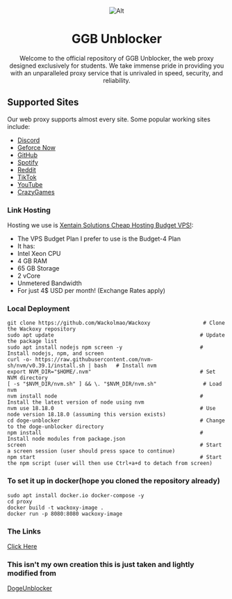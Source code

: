 <div align='center'>
  
![Alt](static/assets/img/doge.jpg)
# GGB  Unblocker
Welcome to the official repository of GGB Unblocker, the web proxy designed exclusively for students. We take immense pride in providing you with an unparalleled proxy service that is unrivaled in speed, security, and reliability.
</div>

## Supported Sites
Our web proxy supports almost every site. Some popular working sites include:
- [Discord](https://discord.com)
- [Geforce Now](https://play.geforcenow.com)
- [GitHub](https://github.com)
- [Spotify](https://spotify.com)
- [Reddit](https://reddit.com)
- [TikTok](https://tiktok.com)
- [YouTube](https://youtube.com)
- [CrazyGames](https://crazygames.com)

### Link Hosting
Hosting we use is [Xentain Solutions Cheap Hosting Budget VPS!](https://billing.xentainsolutions.com/aff.php?aff=22):
- The VPS Budget Plan I prefer to use is the Budget-4 Plan
- It has:
- Intel Xeon CPU
- 4 GB RAM
- 65 GB Storage
- 2 vCore
- Unmetered Bandwidth
- For just 4$ USD per month!
(Exchange Rates apply)
### Local Deployment
```
git clone https://github.com/Wackolmao/Wackoxy                 # Clone the Wackoxy repository
sudo apt update                                               # Update the package list
sudo apt install nodejs npm screen -y                         # Install nodejs, npm, and screen
curl -o- https://raw.githubusercontent.com/nvm-sh/nvm/v0.39.1/install.sh | bash   # Install nvm
export NVM_DIR="$HOME/.nvm"                                   # Set NVM directory
[ -s "$NVM_DIR/nvm.sh" ] && \. "$NVM_DIR/nvm.sh"               # Load nvm
nvm install node                                              # Install the latest version of node using nvm
nvm use 18.18.0                                               # Use node version 18.18.0 (assuming this version exists)
cd doge-unblocker                                             # Change to the doge-unblocker directory
npm install                                                   # Install node modules from package.json
screen                                                        # Start a screen session (user should press space to continue)
npm start                                                     # Start the npm script (user will then use Ctrl+a+d to detach from screen)
```
### To set it up in docker(hope you cloned the repository already)
```
sudo apt install docker.io docker-compose -y
cd proxy
docker build -t wackoxy-image .
docker run -p 8080:8080 wackoxy-image
``` 
### The Links
[Click Here](https://proxy.theggbofficial.org)
### This isn't my own creation this is just taken and lightly modified from
[DogeUnblocker](https://github.com/DogeNetwork/dogeunblocker)
